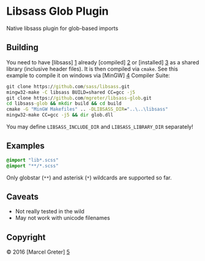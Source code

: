 # Libsass Glob Plugin

Native libsass plugin for glob-based imports

## Building

You need to have [libsass] [1] already [compiled] [2] or [installed] [3] as a
shared library (inclusive header files). It is then compiled via `cmake`. See
this example to compile it on windows via [MinGW] [4] Compiler Suite:

```cmd
git clone https://github.com/sass/libsass.git
mingw32-make -C libsass BUILD=shared CC=gcc -j5
git clone https://github.com/mgreter/libsass-glob.git
cd libsass-glob && mkdir build && cd build
cmake -G "MinGW Makefiles" .. -DLIBSASS_DIR="..\..\libsass"
mingw32-make CC=gcc -j5 && dir glob.dll
```

You may define `LIBSASS_INCLUDE_DIR` and `LIBSASS_LIBRARY_DIR` separately!

## Examples

```sass
@import "lib*.scss"
@import "**/*.scss"
```

Only globstar (`**`) and asterisk (`*`) wildcards are supported so far.

## Caveats

- Not really tested in the wild
- May not work with unicode filenames

## Copyright

© 2016 [Marcel Greter] [5]

[1]: https://github.com/sass/libsass
[2]: https://github.com/sass/libsass/wiki/Building-Libsass
[3]: http://libsass.ocbnet.ch/installer/
[4]: http://sourceforge.net/projects/mingw-w64/files/Toolchains%20targetting%20Win32/Personal%20Builds/mingw-builds/
[5]: https://github.com/mgreter

